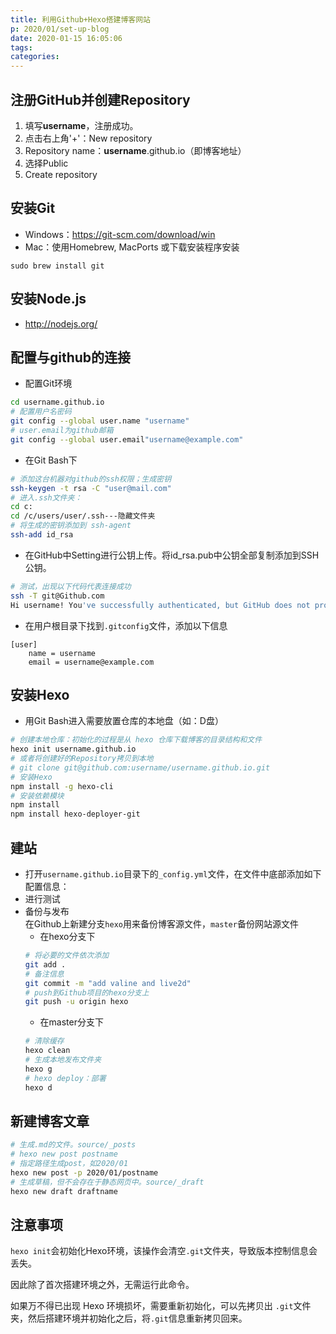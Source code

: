 ```yaml
---
title: 利用Github+Hexo搭建博客网站
p: 2020/01/set-up-blog
date: 2020-01-15 16:05:06
tags: 
categories:
---
```

<!--
 * @Descripttion: 利用Git+Hexo搭建个人博客
 * @Author: Lewin Cheng
 * @Date: 2020-01-15 16:05:06
 * @LastEditors  : Lewin Cheng
 * @LastEditTime : 2020-01-16 10:17:24
 -->
 
## 注册GitHub并创建Repository
1. 填写**username**，注册成功。
2. 点击右上角'+'：New repository
3. Repository name：**username**.github.io（即博客地址）
4. 选择Public
5. Create repository

## 安装Git
- Windows：https://git-scm.com/download/win
- Mac：使用Homebrew, MacPorts 或下载安装程序安装
```shell
sudo brew install git
```

## 安装Node.js
- http://nodejs.org/

## 配置与github的连接
- 配置Git环境
```bash
cd username.github.io
# 配置用户名密码
git config --global user.name "username"
# user.email为github邮箱
git config --global user.email"username@example.com"
```
- 在Git Bash下
```bash
# 添加这台机器对github的ssh权限；生成密钥
ssh-keygen -t rsa -C "user@mail.com"
# 进入.ssh文件夹：
cd c:
cd /c/users/user/.ssh---隐藏文件夹
# 将生成的密钥添加到 ssh-agent
ssh-add id_rsa
````
- 在GitHub中Setting进行公钥上传。将id_rsa.pub中公钥全部复制添加到SSH公钥。
```bash
# 测试，出现以下代码代表连接成功
ssh -T git@Github.com
Hi username! You've successfully authenticated, but GitHub does not provide shell access.
```
- 在用户根目录下找到`.gitconfig`文件，添加以下信息
```
[user]
    name = username
    email = username@example.com
```

## 安装Hexo
- 用Git Bash进入需要放置仓库的本地盘（如：D盘）
```bash
# 创建本地仓库：初始化的过程是从 hexo 仓库下载博客的目录结构和文件
hexo init username.github.io
# 或者将创建好的Repository拷贝到本地
# git clone git@github.com:username/username.github.io.git
# 安装Hexo
npm install -g hexo-cli
# 安装依赖模块
npm install
npm install hexo-deployer-git
```

## 建站
- 打开`username.github.io`目录下的`_config.yml`文件，在文件中底部添加如下配置信息：
- 进行测试
- 备份与发布  
在Github上新建分支`hexo`用来备份博客源文件，`master`备份网站源文件
    - 在hexo分支下
    ```bash
    # 将必要的文件依次添加
    git add .
    # 备注信息
    git commit -m "add valine and live2d"
    # push到Github项目的hexo分支上
    git push -u origin hexo
    ```
    - 在master分支下
    ```bash
    # 清除缓存
    hexo clean
    # 生成本地发布文件夹
    hexo g
    # hexo deploy：部署
    hexo d
    ```
    
## 新建博客文章
```bash
# 生成.md的文件。source/_posts
# hexo new post postname
# 指定路径生成post，如2020/01
hexo new post -p 2020/01/postname
# 生成草稿，但不会存在于静态网页中。source/_draft
hexo new draft draftname
```

## 注意事项
`hexo init`会初始化Hexo环境，该操作会清空`.git`文件夹，导致版本控制信息会丢失。  

因此除了首次搭建环境之外，无需运行此命令。  

如果万不得已出现 Hexo 环境损坏，需要重新初始化，可以先拷贝出 `.git`文件夹，然后搭建环境并初始化之后，将`.git`信息重新拷贝回来。